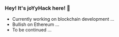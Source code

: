 ### Hey! It's joYyHack here! 🧟

- Currently working on blockchain development ...
- Bullish on Ethereum ...
- To be continued ...
